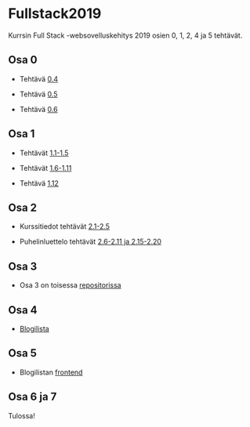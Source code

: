# Fullstack2019
Kurrsin Full Stack -websovelluskehitys 2019 osien 0, 1, 2, 4 ja 5 tehtävät.

## Osa 0
- Tehtävä [0.4](https://github.com/larimari/Fullstack2019/blob/master/t0_4.png)

- Tehtävä [0.5](https://github.com/larimari/Fullstack2019/blob/master/t0_5single%20page%20app.png)

- Tehtävä [0.6](https://github.com/larimari/Fullstack2019/blob/master/t0_6.png)

## Osa 1
- Tehtävät [1.1-1.5](https://github.com/larimari/Fullstack2019/tree/master/Osa1/tehtava1)

- Tehtävät [1.6-1.11](https://github.com/larimari/Fullstack2019/tree/master/Osa1/unicafe)

- Tehtävä [1.12](https://github.com/larimari/Fullstack2019/tree/master/Osa1/anekdootit)

## Osa 2
- Kurssitiedot tehtävät [2.1-2.5](https://github.com/larimari/Fullstack2019/tree/master/kurssitiedot)

- Puhelinluettelo tehtävät [2.6-2.11 ja 2.15-2.20](https://github.com/larimari/Fullstack2019/tree/master/puhelinluettelo)

## Osa 3
- Osa 3 on toisessa [repositorissa](https://github.com/larimari/Fullstack-osa3)

## Osa 4
- [Blogilista](https://github.com/larimari/Fullstack2019/tree/master/blogilista)

## Osa 5
- Blogilistan [frontend](https://github.com/larimari/Fullstack2019/tree/master/blogilista_frontend/bloglist-frontend)

## Osa 6 ja 7
Tulossa!
